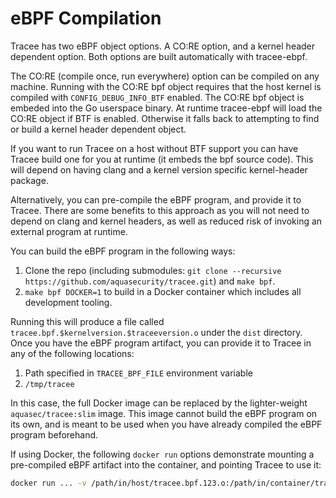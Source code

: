 # eBPF Compilation

Tracee has two eBPF object options. A CO:RE option, and a kernel header dependent option. Both options are built automatically with tracee-ebpf.

The CO:RE (compile once, run everywhere) option can be compiled on any machine. Running with the CO:RE bpf object requires that the host kernel is compiled with `CONFIG_DEBUG_INFO_BTF` enabled. The CO:RE bpf object is embeded into the Go userspace binary. At runtime tracee-ebpf will load the CO:RE object if BTF is enabled. Otherwise it falls back to attempting to find or build a kernel header dependent object.

If you want to run Tracee on a host without BTF support you can have Tracee build one for you at runtime (it embeds the bpf source code). This will depend on having clang and a kernel version specific kernel-header package.

Alternatively, you can pre-compile the eBPF program, and provide it to Tracee. There are some benefits to this approach as you will not need to depend on clang and kernel headers, as well as reduced risk of invoking an external program at runtime.

You can build the eBPF program in the following ways:

1. Clone the repo (including submodules: `git clone --recursive https://github.com/aquasecurity/tracee.git`) and `make bpf`.
2. `make bpf DOCKER=1` to build in a Docker container which includes all development tooling.

Running this will produce a file called `tracee.bpf.$kernelversion.$traceeversion.o` under the `dist` directory.  
Once you have the eBPF program artifact, you can provide it to Tracee in any of the following locations:

1. Path specified in `TRACEE_BPF_FILE` environment variable
2. `/tmp/tracee`

In this case, the full Docker image can be replaced by the lighter-weight `aquasec/tracee:slim` image. This image cannot build the eBPF program on its own, and is meant to be used when you have already compiled the eBPF program beforehand.

If using Docker, the following `docker run` options demonstrate mounting a pre-compiled eBPF artifact into the container, and pointing Tracee to use it:

```bash
docker run ... -v /path/in/host/tracee.bpf.123.o:/path/in/container/tracee.bpf.o -e TRACEE_BPF_FILE=/path/in/container/tracee.bpf.o aquasec/tracee
```
